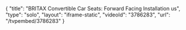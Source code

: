 {
    "title": "BRITAX Convertible Car Seats: Forward Facing Installation us",
    "type": "solo",
    "layout": "iframe-static",
    "videoId": "3786283",
    "url": "\/tvpembed\/3786283"
}